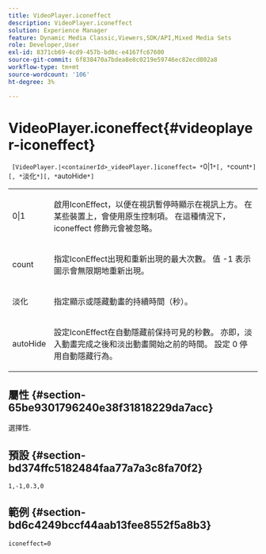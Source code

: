 ```yaml
---
title: VideoPlayer.iconeffect
description: VideoPlayer.iconeffect
solution: Experience Manager
feature: Dynamic Media Classic,Viewers,SDK/API,Mixed Media Sets
role: Developer,User
exl-id: 8371cb69-4cd9-457b-bd8c-e4167fc67600
source-git-commit: 6f838470a7bdea8e8c0219e59746ec82ecd802a8
workflow-type: tm+mt
source-wordcount: '106'
ht-degree: 3%

---
```


# VideoPlayer.iconeffect{#videoplayer-iconeffect}

` [VideoPlayer.|<containerId>_videoPlayer.]iconeffect= *`0|1`*[, *`count`*][, *`淡化`*][, *`autoHide`*]`

<table id="table_38995A95977645AD8716203987DD9909"> 
 <tbody> 
  <tr> 
   <td colname="col1"> <p> <span class="codeph"> <span class="varname"> 0|1</span> </span> </p> </td> 
   <td colname="col2"> <p> 啟用IconEffect，以便在視訊暫停時顯示在視訊上方。 在某些裝置上，會使用原生控制項。 在這種情況下， <span class="codeph"> iconeffect</span> 修飾元會被忽略。 </p> </td> 
  </tr> 
  <tr> 
   <td colname="col1"> <p> <span class="codeph"> <span class="varname"> count</span> </span> </p> </td> 
   <td colname="col2"> <p> 指定IconEffect出現和重新出現的最大次數。 值 <span class="codeph"> -1</span> 表示圖示會無限期地重新出現。 </p> </td> 
  </tr> 
  <tr> 
   <td colname="col1"> <p> <span class="codeph"> <span class="varname"> 淡化</span> </span> </p> </td> 
   <td colname="col2"> <p> 指定顯示或隱藏動畫的持續時間（秒）。 </p> </td> 
  </tr> 
  <tr> 
   <td colname="col1"> <p> <span class="codeph"> <span class="varname"> autoHide</span> </span> </p> </td> 
   <td colname="col2"> <p> 設定IconEffect在自動隱藏前保持可見的秒數。 亦即，淡入動畫完成之後和淡出動畫開始之前的時間。 設定 <span class="codeph"> 0</span> 停用自動隱藏行為。 </p> </td> 
  </tr> 
 </tbody> 
</table>

## 屬性 {#section-65be9301796240e38f31818229da7acc}

選擇性.

## 預設 {#section-bd374ffc5182484faa77a7a3c8fa70f2}

`1,-1,0.3,0`

## 範例 {#section-bd6c4249bccf44aab13fee8552f5a8b3}

`iconeffect=0`
